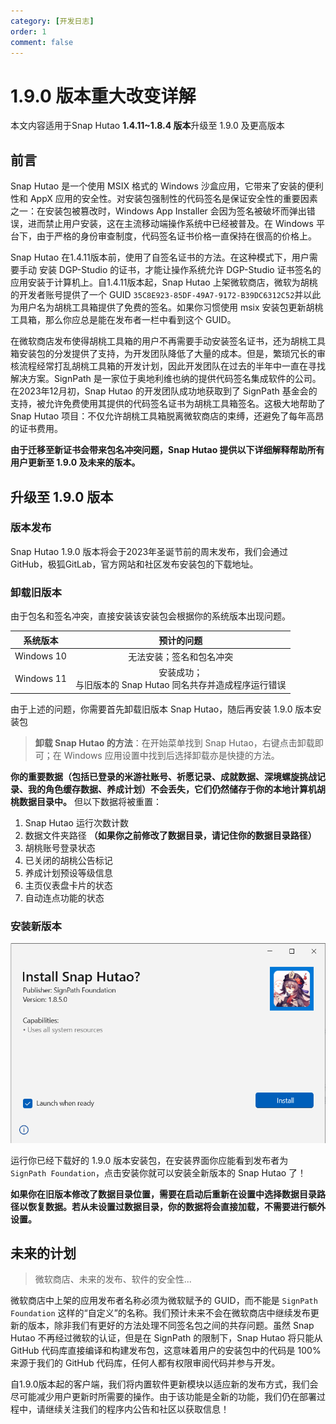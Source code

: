 ```yaml
---
category: [开发日志]
order: 1
comment: false
---
```


# 1.9.0 版本重大改变详解

本文内容适用于Snap Hutao **1.4.11~1.8.4 版本**升级至 1.9.0 及更高版本

## 前言

Snap Hutao 是一个使用 MSIX 格式的 Windows 沙盒应用，它带来了安装的便利性和 AppX 应用的安全性。对安装包强制性的代码签名是保证安全性的重要因素之一：在安装包被篡改时，Windows App Installer 会因为签名被破坏而弹出错误，进而禁止用户安装，这在主流移动端操作系统中已经被普及。在 Windows 平台下，由于严格的身份审查制度，代码签名证书价格一直保持在很高的价格上。

Snap Hutao 在1.4.11版本前，使用了自签名证书的方法。在这种模式下，用户需要手动 安装 DGP-Studio 的证书，才能让操作系统允许 DGP-Studio 证书签名的应用安装于计算机上。自1.4.11版本起，Snap Hutao 上架微软商店，微软为胡桃的开发者账号提供了一个 GUID `35C8E923-85DF-49A7-9172-B39DC6312C52`并以此为用户名为胡桃工具箱提供了免费的签名。如果你习惯使用 msix 安装包更新胡桃工具箱，那么你应总是能在发布者一栏中看到这个 GUID。

在微软商店发布使得胡桃工具箱的用户不再需要手动安装签名证书，还为胡桃工具箱安装包的分发提供了支持，为开发团队降低了大量的成本。但是，繁琐冗长的审核流程经常打乱胡桃工具箱的开发计划，因此开发团队在过去的半年中一直在寻找解决方案。SignPath 是一家位于奥地利维也纳的提供代码签名集成软件的公司。在2023年12月初，Snap Hutao 的开发团队成功地获取到了 SignPath 基金会的支持，被允许免费使用其提供的代码签名证书为胡桃工具箱签名。这极大地帮助了 Snap Hutao 项目：不仅允许胡桃工具箱脱离微软商店的束缚，还避免了每年高昂的证书费用。

**由于迁移至新证书会带来包名冲突问题，Snap Hutao 提供以下详细解释帮助所有用户更新至 1.9.0 及未来的版本。**

## 升级至 1.9.0 版本

### 版本发布

Snap Hutao 1.9.0 版本将会于2023年圣诞节前的周末发布，我们会通过 GitHub，极狐GitLab，官方网站和社区发布安装包的下载地址。

### 卸载旧版本

由于包名和签名冲突，直接安装该安装包会根据你的系统版本出现问题。

|  系统版本  |                           预计的问题                            |
| :--------: | :-------------------------------------------------------------: |
| Windows 10 |                    无法安装；签名和包名冲突                     |
| Windows 11 | 安装成功；<br/>与旧版本的 Snap Hutao 同名共存并造成程序运行错误 |

由于上述的问题，你需要首先卸载旧版本 Snap Hutao，随后再安装 1.9.0 版本安装包

> **卸载 Snap Hutao 的方法**：在开始菜单找到 Snap Hutao，右键点击卸载即可；在 Windows 应用设置中找到后选择卸载亦是快捷的方法。

**你的重要数据（包括已登录的米游社账号、祈愿记录、成就数据、深境螺旋挑战记录、我的角色缓存数据、养成计划）不会丢失，它们仍然储存于你的本地计算机胡桃数据目录中。** 但以下数据将被重置：

1. Snap Hutao 运行次数计数
2. 数据文件夹路径 **（如果你之前修改了数据目录，请记住你的数据目录路径）**
3. 胡桃账号登录状态
4. 已关闭的胡桃公告标记
5. 养成计划预设等级信息
6. 主页仪表盘卡片的状态
7. 自动连点功能的状态

### 安装新版本

![1.8.5版本安装文件](/images/202312/1-8-5-installer.png)

运行你已经下载好的 1.9.0 版本安装包，在安装界面你应能看到发布者为 `SignPath Foundation`，点击安装你就可以安装全新版本的 Snap Hutao 了！

**如果你在旧版本修改了数据目录位置，需要在启动后重新在设置中选择数据目录路径以恢复数据。若从未设置过数据目录，你的数据将会直接加载，不需要进行额外设置。**

## 未来的计划

> 微软商店、未来的发布、软件的安全性...

微软商店中上架的应用发布者名称必须为微软赋予的 GUID，而不能是 `SignPath Foundation` 这样的“自定义”的名称。我们预计未来不会在微软商店中继续发布更新的版本，除非我们有更好的方法处理不同签名包之间的共存问题。虽然 Snap Hutao 不再经过微软的认证，但是在 SignPath 的限制下，Snap Hutao 将只能从 GitHub 代码库直接编译和构建发布包，这意味着用户的安装包中的代码是 100% 来源于我们的 GitHub 代码库，任何人都有权限审阅代码并参与开发。

自1.9.0版本起的客户端，我们将内置软件更新模块以适应新的发布方式，我们会尽可能减少用户更新时所需要的操作。由于该功能是全新的功能，我们仍在部署过程中，请继续关注我们的程序内公告和社区以获取信息！
